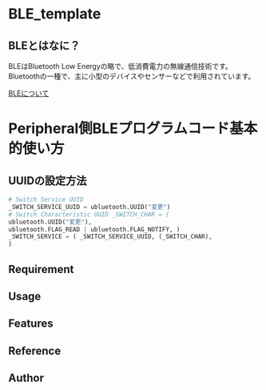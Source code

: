 # BLE_template

## BLEとはなに？

BLEはBluetooth Low Energyの略で、低消費電力の無線通信技術です。Bluetoothの一種で、主に小型のデバイスやセンサーなどで利用されています。

[BLEについて](https://www.musen-connect.co.jp/blog/course/trial-production/ble-beginner-1/)

# Peripheral側BLEプログラムコード基本的使い方

## UUIDの設定方法

```Central_template.py
# Switch Service UUID
_SWITCH_SERVICE_UUID = ubluetooth.UUID("変更")
# Switch Characteristic UUID _SWITCH_CHAR = (
ubluetooth.UUID("変更"),
ubluetooth.FLAG_READ | ubluetooth.FLAG_NOTIFY, )
_SWITCH_SERVICE = ( _SWITCH_SERVICE_UUID, (_SWITCH_CHAR),
)
```

## Requirement

## Usage

## Features

## Reference

## Author
